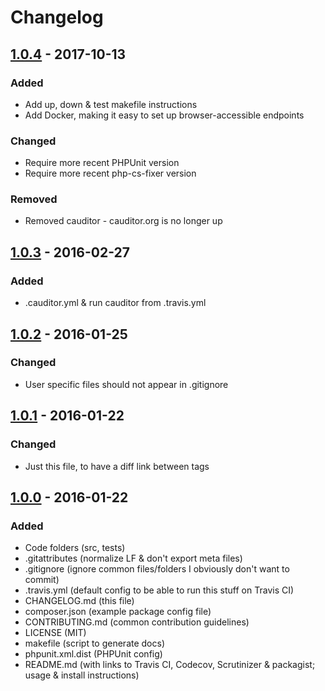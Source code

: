 # Changelog


## [1.0.4] - 2017-10-13
### Added
- Add up, down & test makefile instructions
- Add Docker, making it easy to set up browser-accessible endpoints

### Changed
- Require more recent PHPUnit version
- Require more recent php-cs-fixer version

### Removed
- Removed cauditor - cauditor.org is no longer up


## [1.0.3] - 2016-02-27
### Added
- .cauditor.yml & run cauditor from .travis.yml


## [1.0.2] - 2016-01-25
### Changed
- User specific files should not appear in .gitignore


## [1.0.1] - 2016-01-22
### Changed
- Just this file, to have a diff link between tags


## [1.0.0] - 2016-01-22
### Added
- Code folders (src, tests)
- .gitattributes (normalize LF & don't export meta files)
- .gitignore (ignore common files/folders I obviously don't want to commit)
- .travis.yml (default config to be able to run this stuff on Travis CI)
- CHANGELOG.md (this file)
- composer.json (example package config file)
- CONTRIBUTING.md (common contribution guidelines)
- LICENSE (MIT)
- makefile (script to generate docs)
- phpunit.xml.dist (PHPUnit config)
- README.md (with links to Travis CI, Codecov, Scrutinizer & packagist; usage & install instructions)


[1.0.0]: https://github.com/matthiasmullie/php-skeleton/compare/d55bc5c72633e81830fe291ced7466a1179f5a82...1.0.0
[1.0.1]: https://github.com/matthiasmullie/php-skeleton/compare/1.0.0...1.0.1
[1.0.2]: https://github.com/matthiasmullie/php-skeleton/compare/1.0.1...1.0.2
[1.0.3]: https://github.com/matthiasmullie/php-skeleton/compare/1.0.2...1.0.3
[1.0.4]: https://github.com/matthiasmullie/php-skeleton/compare/1.0.3...1.0.4
